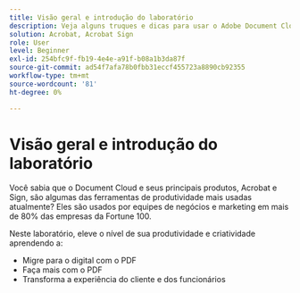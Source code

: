 ```yaml
---
title: Visão geral e introdução do laboratório
description: Veja alguns truques e dicas para usar o Adobe Document Cloud
solution: Acrobat, Acrobat Sign
role: User
level: Beginner
exl-id: 254bfc9f-fb19-4e4e-a91f-b08a1b3da87f
source-git-commit: ad54f7afa78b0fbb31eccf455723a8890cb92355
workflow-type: tm+mt
source-wordcount: '81'
ht-degree: 0%

---
```


# Visão geral e introdução do laboratório

Você sabia que o Document Cloud e seus principais produtos, Acrobat e Sign, são algumas das ferramentas de produtividade mais usadas atualmente? Eles são usados por equipes de negócios e marketing em mais de 80% das empresas da Fortune 100.

Neste laboratório, eleve o nível de sua produtividade e criatividade aprendendo a:

* Migre para o digital com o PDF
* Faça mais com o PDF
* Transforma a experiência do cliente e dos funcionários
